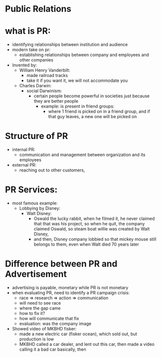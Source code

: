 # Public Relations
# what is PR:
- identifying relationships between institution and audience
- modern take on pr:
	- establishing relationships between company and employees and other companies
- Invented by:
	- William Henry Vanderbilt:
		- made railroad tracks
		- take it if you want it, we will not accommodate you
	- Charles Darwin:
		- social Darwinism:
			- certain people become powerful in societies just because they are better people
				- example: is present in friend groups:
					- where 1 friend is picked on in a friend group, and if that guy leaves, a new one will be picked on
# Structure of PR
- internal PR:
	- communication and management between organization and its employees
- external PR:
	- reaching out to other customers, 
# PR Services:
- most famous example:
	- Lobbying by Disney:
		- Walt Disney:
			- Oswald the lucky rabbit, when he filmed it, he never claimed that that was his project, so when he quit, the company claimed Oswald, so steam boat willie was created by Walt Disney, 
			- and then, Disney company lobbied so that mickey mouse still belongs to them, even when Walt died 70 years later
# Difference between PR and Advertisement
- advertising is payable, monetary while PR is not monetary
- when evaluating PR, need to identify a PR campaign crisis:
	- race => research => action => communication
	- will need to see race
	- where the gap came
	- how to fix it?
	- how will communicate that fix
	- evaluation: was the company image 
- Showed video of MKBHD fisker:
	- made a new electric car (fisker ocean), which sold out, but production is low
	- MKBHD called a car dealer, and lent out this car, then made a video calling it a bad car basically, then 

